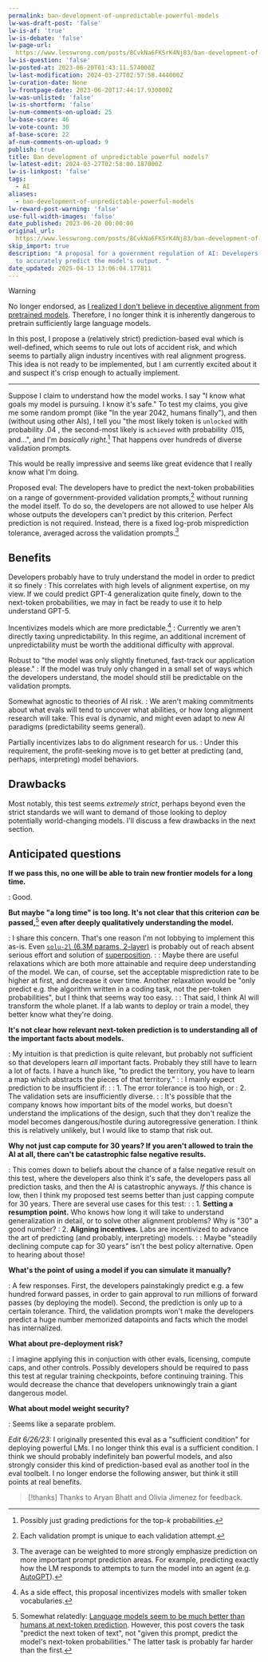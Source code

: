 ```yaml
---
permalink: ban-development-of-unpredictable-powerful-models
lw-was-draft-post: 'false'
lw-is-af: 'true'
lw-is-debate: 'false'
lw-page-url: 
  https://www.lesswrong.com/posts/8CvkNa6FKSrK4Nj83/ban-development-of-unpredictable-powerful-models
lw-is-question: 'false'
lw-posted-at: 2023-06-20T01:43:11.574000Z
lw-last-modification: 2024-03-27T02:57:58.444000Z
lw-curation-date: None
lw-frontpage-date: 2023-06-20T17:44:17.930000Z
lw-was-unlisted: 'false'
lw-is-shortform: 'false'
lw-num-comments-on-upload: 25
lw-base-score: 46
lw-vote-count: 30
af-base-score: 22
af-num-comments-on-upload: 9
publish: true
title: Ban development of unpredictable powerful models?
lw-latest-edit: 2024-03-27T02:58:00.187000Z
lw-is-linkpost: 'false'
tags:
  - AI
aliases:
  - ban-development-of-unpredictable-powerful-models
lw-reward-post-warning: 'false'
use-full-width-images: 'false'
date_published: 2023-06-20 00:00:00
original_url: 
  https://www.lesswrong.com/posts/8CvkNa6FKSrK4Nj83/ban-development-of-unpredictable-powerful-models
skip_import: true
description: "A proposal for a government regulation of AI: Developers must be able
  to accurately predict the model's output. "
date_updated: 2025-04-13 13:06:04.177811
---
```







> [!warning]
> No longer endorsed, as [I realized I don't believe in deceptive alignment from pretrained models](/invalid-ai-risk-arguments). Therefore, I no longer think it is inherently dangerous to pretrain sufficiently large language models.

In this post, I propose a (relatively strict) prediction-based eval which is well-defined, which seems to rule out lots of accident risk, and which seems to partially align industry incentives with real alignment progress. This idea is not ready to be implemented, but I am currently excited about it and suspect it's crisp enough to actually implement.

<hr/>

Suppose I claim to understand how the model works. I say "I know what goals my model is pursuing. I know it's safe." To test my claims, you give me some random prompt (like "In the year 2042, humans finally"), and then (without using other AIs), I tell you "the most likely token is  `unlocked` with probability $.04$ , the second-most likely is  `achieved` with probability $.015$, and...", and I'm _basically right._[^1] That happens over hundreds of diverse validation prompts.

This would be really impressive and seems like great evidence that I really know what I'm doing.

Proposed eval: The developers have to predict the next-token probabilities on a range of government-provided validation prompts,[^2] without running the model itself. To do so, the developers are not allowed to use helper AIs whose outputs the developers can't predict by this criterion. Perfect prediction is not required. Instead, there is a fixed log-prob misprediction tolerance, averaged across the validation prompts.[^3]

## Benefits

Developers probably have to truly understand the model in order to predict it so finely
: This correlates with high levels of alignment expertise, on my view. If we could predict GPT-4 generalization quite finely, down to the next-token probabilities, we may in fact be ready to use it to help understand GPT-5.  

Incentivizes models which are more predictable.[^4]
: Currently we aren't directly taxing unpredictability. In this regime, an additional increment of unpredictability must be worth the additional difficulty with approval.

Robust to "the model was only slightly finetuned, fast-track our application please."
: If the model was truly only changed in a small set of ways which the developers understand, the model should still be predictable on the validation prompts.

Somewhat agnostic to theories of AI risk.
: We aren't making commitments about what evals will tend to uncover what abilities, or how long alignment research will take. This eval is dynamic, and might even adapt to new AI paradigms (predictability seems general).

Partially incentivizes labs to do alignment research for us.
: Under this requirement, the profit-seeking move is to get better at predicting (and, perhaps, interpreting) model behaviors.

## Drawbacks

Most notably, this test seems _extremely strict_, perhaps beyond even the strict standards we will want to demand of those looking to deploy potentially world-changing models. I'll discuss a few drawbacks in the next section.

## Anticipated questions

**If we pass this, no one will be able to train new frontier models for a long time.**

: Good.

**But maybe "a long time" is too long. It's not clear that this criterion** _**can**_ **be passed,**[^5] **even after deeply qualitatively understanding the model.**

: I share this concern. That's one reason I'm not lobbying to implement this as-is. Even [`solu-2l` (6.3M params, 2-layer)](https://neelnanda-io.github.io/TransformerLens/generated/model_properties_table.html) is probably out of reach absent serious effort and solution of [superposition](https://www.anthropic.com/index/toy-models-of-superposition).
:
: Maybe there are useful relaxations which are both more attainable and require deep understanding of the model. We can, of course, set the acceptable misprediction rate to be higher at first, and decrease it over time. Another relaxation would be "only predict e.g. the algorithm written in a coding task, not the per-token probabilities", but I think that seems way too easy.
:
: That said, I think AI will transform the whole planet. If a lab wants to deploy or train a model, they better know what they're doing.

**It's not clear how relevant next-token prediction is to understanding all of the important facts about models.**

: My intuition is that prediction is quite relevant, but probably not sufficient so that developers learn _all_ important facts. Probably they still have to learn a lot of facts. I have a hunch like, "to predict the territory, you have to learn a map which abstracts the pieces of that territory."
:
: I mainly expect prediction to be insufficient if:
:
: 1.  The error tolerance is too high, or
: 2.  The validation sets are insufficiently diverse.
:
: It's possible that the company knows how important bits of the model works, but doesn't understand the implications of the design, such that they don't realize the model becomes dangerous/hostile during autoregressive generation. I think this is relatively unlikely, but I would like to stamp that risk out.

**Why not just cap compute for 30 years? If you aren't allowed to train the AI at all, there can't be catastrophic false negative results.**

: This comes down to beliefs about the chance of a false negative result on this test, where the developers also think it's safe, the developers pass all prediction tasks, and then the AI is catastrophic anyways. _If_ this chance is low, then I think my proposed test seems better than just capping compute for 30 years. There are several use cases for this test:
:
: 1.  **Setting a resumption point.** Who knows how long it will take to understand generalization in detail, or to solve other alignment problems? Why is "30" a good number?
: 2.  **Aligning incentives.** Labs are incentivized to advance the art of predicting (and probably, interpreting) models.
:
: Maybe "steadily declining compute cap for 30 years" isn't the best policy alternative. Open to hearing about those!

**What's the point of using a model if you can simulate it manually?**

: A few responses. First, the developers painstakingly predict e.g. a few hundred forward passes, in order to gain approval to run millions of forward passes (by deploying the model). Second, the prediction is only up to a certain tolerance. Third, the validation prompts won't make the developers predict a huge number memorized datapoints and facts which the model has internalized.

**What about pre-deployment risk?**

: I imagine applying this in conjuction with other evals, licensing, compute caps, and other controls. Possibly developers should be required to pass this test at regular training checkpoints, before continuing training. This would decrease the chance that developers unknowingly train a giant dangerous model.

**What about model weight security?**

: Seems like a separate problem.

_Edit 6/26/23:_ I originally presented this eval as a "sufficient condition" for deploying powerful LMs. I no longer think this eval is a sufficient condition. I think we should probably indefinitely ban powerful models, and also strongly consider this kind of prediction-based eval as another tool in the eval toolbelt. I no longer endorse the following answer, but think it still points at real benefits.

> [!thanks]
>Thanks to Aryan Bhatt and Olivia Jimenez for feedback.

[^1]: Possibly just grading predictions for the top-$k$ probabilities.

[^2]: Each validation prompt is unique to each validation attempt.

[^3]: The average can be weighted to more strongly emphasize prediction on more important prompt prediction areas. For example, predicting exactly how the LM responds to attempts to turn the model into an agent (e.g. [AutoGPT](https://github.com/Significant-Gravitas/Auto-GPT)).

[^4]: As a side effect, this proposal incentivizes models with smaller token vocabularies.

[^5]: Somewhat relatedly: [Language models seem to be much better than humans at next-token prediction](https://www.lesswrong.com/posts/htrZrxduciZ5QaCjw/language-models-seem-to-be-much-better-than-humans-at-next). However, this post covers the task "predict the next token of text", not "given this prompt, predict the model's next-token probabilities." The latter task is probably far harder than the first.
